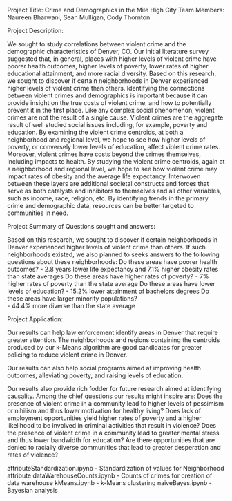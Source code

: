 Project Title: Crime and Demographics in the Mile High City
Team Members: Naureen Bharwani, Sean Mulligan, Cody Thornton

Project Description:

We sought to study correlations between violent crime and the demographic characteristics of Denver, CO. Our initial literature survey suggested that, in general, places with
higher levels of violent crime have poorer health outcomes, higher levels of poverty, lower rates of higher educational attainment, and more racial diversity. Based on this 
research, we sought to discover if certain neighborhoods in Denver experienced higher levels of violent crime than others.
Identifying the connections between violent crimes and demographics is important because it can provide insight on the true costs of violent crime, and how to potentially prevent
it in the first place.	Like any complex social phenomenon,  violent crimes are not the result of a single cause.  Violent crimes are the aggregate result of well studied social
issues including, for example,  poverty and education.  By examining the violent crime centroids, at both a neighborhood and regional level, we hope to see how higher levels of 
poverty, or conversely lower levels of education, affect violent crime rates.  Moreover, violent crimes have costs beyond the crimes themselves, including impacts to health.  By
studying the violent crime centroids, again at a neighborhood and regional level, we hope to see how violent crime may impact rates of obesity and the average life expectancy.
Interwoven between these layers are additional societal constructs and forces that serve as both catalysts and inhibitors to themselves and all other variables, such as income,
race, religion, etc.  By identifying trends in the primary crime and demographic data,  resources can be better targeted to communities in need.


Project Summary of Questions sought and answers:

Based on this research, we sought to discover if certain neighborhoods in Denver experienced higher levels of violent crime than others. If such neighborhoods existed, 
we also planned to seeks answers to the following questions about these neighborhoods:
    Do these areas have poorer health outcomes?
            - 2.8 years lower life expectancy and 7.1% higher obesity rates than state averages
    Do these areas have higher rates of poverty?
            - 7% higher rates of poverty than the state average
    Do these areas have lower levels of education?
            - 15.2% lower attainment of bachelors degrees
    Do these areas have larger minority populations?  
            - 44.4% more diverse than the state average 
            
            
Project Application:

Our results can help law enforcement identify areas in Denver that require greater attention. The neighborhoods and regions containing the centroids produced by our k-Means
algorithm are good candidates for greater policing to reduce violent crime in Denver. 

Our results can also help social programs aimed at improving health outcomes, alleviating poverty, and raising levels of education. 

Our results also provide rich fodder for future research aimed at identifying causality. Among the chief questions our results might inspire are: 
Does the presence of violent crime in a community lead to higher levels of pessimism or nihilism and thus lower motivation for healthy living?
Does lack of employment opportunities yield higher rates of poverty and a higher likelihood to be involved in criminal activities that result in violence?
Does the presence of violent crime in a community lead to greater mental stress and thus lower bandwidth for education?
Are there opportunities that are denied to racially diverse communities that lead to greater desperation and rates of violence?



attributeStandardization.ipynb - Standardization of values for Neighborhood attribute
dataWarehouseCounts.ipynb - Counts of crimes for creation of data warehouse
kMeans.ipynb - k-Means clustering
naiveBayes.ipynb - Bayesian analysis